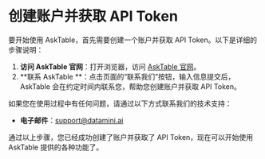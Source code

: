 # 创建账户并获取 API Token

要开始使用 AskTable，首先需要创建一个账户并获取 API Token。以下是详细的步骤说明：


1. **访问 AskTable 官网**：打开浏览器，访问 [AskTable 官网](https://www.asktable.com)。
2. **联系 AskTable **：点击页面的“联系我们”按钮，输入信息提交后，AskTable 会在约定时间内联系您，帮助您创建账户并获取 API Token。


如果您在使用过程中有任何问题，请通过以下方式联系我们的技术支持：
- **电子邮件**：support@datamini.ai

通过以上步骤，您已经成功创建了账户并获取了 API Token，现在可以开始使用 AskTable 提供的各种功能了。
